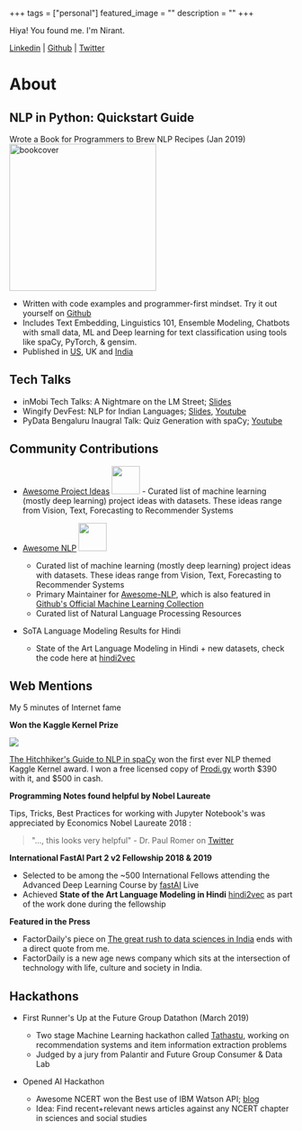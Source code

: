 +++
tags = ["personal"]
featured_image = ""
description = ""
+++

Hiya! You found me. I'm Nirant. 

[Linkedin](https://www.linkedin.com/in/nirant/) |  [Github](https://github.com/NirantK/) | [Twitter](https://twitter.com/NirantK/)

# About

## NLP in Python: Quickstart Guide

Wrote a Book for Programmers to Brew NLP Recipes (Jan 2019)
[<img src="https://images-eu.ssl-images-amazon.com/images/I/41uaueSqtUL._SX260_.jpg" alt="bookcover" style="width:261px;"/>](https://www.amazon.in/dp/B07L3PLQS1)

* Written with code examples and programmer-first mindset. Try it out yourself on [Github](https://github.com/NirantK/nlp-python-deep-learning)
* Includes Text Embedding, Linguistics 101, Ensemble Modeling, Chatbots with small data, ML and Deep learning for text classification using tools like spaCy, PyTorch, & gensim. 
* Published in [US](https://www.amazon.com/dp/B07L3PLQS1), UK and [India](https://www.amazon.in/dp/B07L3PLQS1)


## Tech Talks
* inMobi Tech Talks: A Nightmare on the LM Street; [Slides](http://bit.ly/nirant-talk-inmobi)
* Wingify DevFest: NLP for Indian Languages; [Slides](http://bit.ly/nirant-talk-1), [Youtube](https://www.youtube.com/watch?v=WiqV2W7tNc8) 
* PyData Bengaluru Inaugral Talk: Quiz Generation with spaCy; [Youtube](https://www.youtube.com/watch?v=lsIXsnmICOM)

## Community Contributions

- [Awesome Project Ideas](https://github.com/NirantK/awesome-project-ideas) <img src="https://img.shields.io/github/stars/NirantK/awesome-project-ideas?style=flat" style="width:50px;display: inline-block;"/>	- Curated list of machine learning (mostly deep learning) project ideas with datasets. These ideas range from Vision, Text, Forecasting to Recommender Systems

- [Awesome NLP](https://github.com/keon/awesome-nlp) <img src="https://img.shields.io/github/stars/keon/awesome-nlp?style=flat" style="width:50px;display: inline-block;"/>	
	- Curated list of machine learning (mostly deep learning) project ideas with datasets. These ideas range from Vision, Text, Forecasting to Recommender Systems
	- Primary Maintainer for [Awesome-NLP](https://github.com/keon/awesome-nlp), which is also featured in [Github's Official Machine Learning Collection](https://github.com/collections/machine-learning)
	- Curated list of Natural Language Processing Resources

- SoTA Language Modeling Results for Hindi 
	- State of the Art Language Modeling in Hindi + new datasets, check the code here at [hindi2vec](https://github.com/NirantK/hindi2vec)

## Web Mentions

My 5 minutes of Internet fame

**Won the Kaggle Kernel Prize**

[![](https://i.imgur.com/Zie5FlB.png)](https://www.kaggle.com/nirant/hitchhiker-s-guide-to-nlp-in-spacy/)

[The Hitchhiker's Guide to NLP in spaCy](https://www.kaggle.com/nirant/hitchhiker-s-guide-to-nlp-in-spacy/) won the first ever NLP themed Kaggle Kernel award. I won a free licensed copy of [Prodi.gy](https://prodi.gy/) worth $390 with it, and $500 in cash. 

**Programming Notes found helpful by Nobel Laureate**

Tips, Tricks, Best Practices for working with Jupyter Notebook's was appreciated by Economics Nobel Laureate 2018 : 

> "..., this looks very helpful" - Dr. Paul Romer on [Twitter](https://twitter.com/paulmromer/status/985518009879089152)

**International FastAI Part 2 v2 Fellowship 2018 & 2019**

- Selected to be among the ~500 International Fellows attending the Advanced Deep Learning Course by [fastAI](www.fast.ai) Live
- Achieved **State of the Art Language Modeling in Hindi** [hindi2vec](https://github.com/NirantK/hindi2vec) as part of the work done during the fellowship

**Featured in the Press**

- FactorDaily's piece on [The great rush to data sciences in India](https://factordaily.com/rush-training-data-science-machine-learning-ai-india/) ends with a direct quote from me. 
- FactorDaily is a new age news company which sits at the intersection of technology with life, culture and society in India.

## Hackathons


- First Runner's Up at the Future Group Datathon (March 2019)
	- Two stage Machine Learning hackathon called [Tathastu](https://www.tathastu.ai/datathon), working on recommendation systems and item information extraction problems
	- Judged by a jury from Palantir and Future Group Consumer & Data Lab

- Opened AI Hackathon
	- Awesome NCERT won the Best use of IBM Watson API; [blog](https://medium.com/opened-ai/global-hackweek-winners-2017-a9e5da513270)
	- Idea: Find recent+relevant news articles against any NCERT chapter in sciences and social studies


